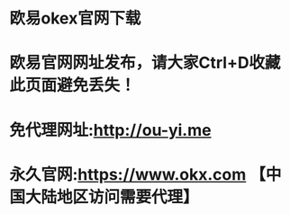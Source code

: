 # 欧易okex官网下载

# 欧易官网网址发布，请大家Ctrl+D收藏此页面避免丢失！

# 免代理网址:http://ou-yi.me

# 永久官网:https://www.okx.com 【中国大陆地区访问需要代理】

